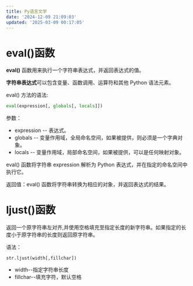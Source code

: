 ```yaml
---
title: Py语言文学
date: '2024-12-09 21:09:03'
updated: '2025-03-09 00:17:05'
---
```

# eval()函数
**eval()** 函数用来执行一个字符串表达式，并返回表达式的值。

**字符串表达式**可以包含变量、函数调用、运算符和其他 Python 语法元素。



eval() 方法的语法:

```python
eval(expression[, globals[, locals]])
```

参数：

+ expression -- 表达式。
+ globals -- 变量作用域，全局命名空间，如果被提供，则必须是一个字典对象。
+ locals -- 变量作用域，局部命名空间，如果被提供，可以是任何映射对象。

eval() 函数将字符串 expression 解析为 Python 表达式，并在指定的命名空间中执行它。

返回值：eval() 函数将字符串转换为相应的对象，并返回表达式的结果。

# ljust()函数
返回一个原字符串左对齐,并使用空格填充至指定长度的新字符串。如果指定的长度小于原字符串的长度则返回原字符串。

语法：

```plain
str.ljust(width[,fillchar])
```

+ width--指定字符串长度
+ fillchar--填充字符，默认空格

